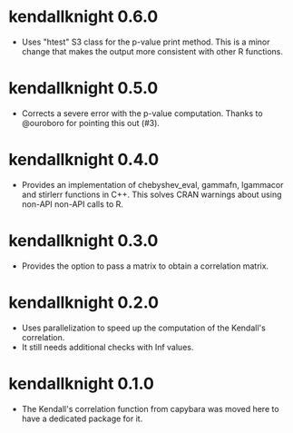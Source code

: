 # kendallknight 0.6.0

* Uses "htest" S3 class for the p-value print method. This is a minor change
  that makes the output more consistent with other R functions.
  
# kendallknight 0.5.0

* Corrects a severe error with the p-value computation. Thanks to @ouroboro for
  pointing this out (#3).

# kendallknight 0.4.0

* Provides an implementation of chebyshev_eval, gammafn, lgammacor and stirlerr
  functions in C++. This solves CRAN warnings about using non-API non-API calls
  to R.

# kendallknight 0.3.0

* Provides the option to pass a matrix to obtain a correlation matrix.

# kendallknight 0.2.0

* Uses parallelization to speed up the computation of the Kendall's correlation.
* It still needs additional checks with Inf values.

# kendallknight 0.1.0

* The Kendall's correlation function from capybara was moved here to have a
  dedicated package for it.
